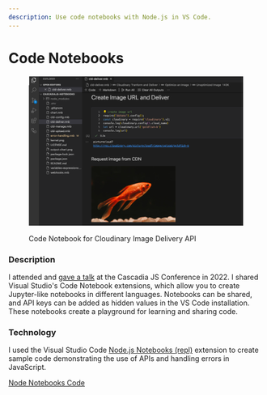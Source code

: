 ```yaml
---
description: Use code notebooks with Node.js in VS Code.
---
```


# Code Notebooks

<figure><img src="../.gitbook/assets/code-notebook.png" alt="" width="563"><figcaption><p>Code Notebook for Cloudinary Image Delivery API</p></figcaption></figure>

### Description

I attended and [gave a talk](https://2022.cascadiajs.com/speakers/rebecca-peltz) at the Cascadia JS Conference in 2022. I shared Visual Studio's Code Notebook extensions, which allow you to create Jupyter-like notebooks in different languages. Notebooks can be shared, and API keys can be added as hidden values in the VS Code installation.  These notebooks create a playground for learning and sharing code.

### Technology

I used the Visual Studio Code [Node.js Notebooks (repl)](https://marketplace.visualstudio.com/items?itemName=donjayamanne.typescript-notebook) extension to create sample code demonstrating the use of APIs and handling errors in JavaScript. &#x20;

[Node Notebooks Code](https://github.com/rebeccapeltz/cascadiajs-notebooks)
